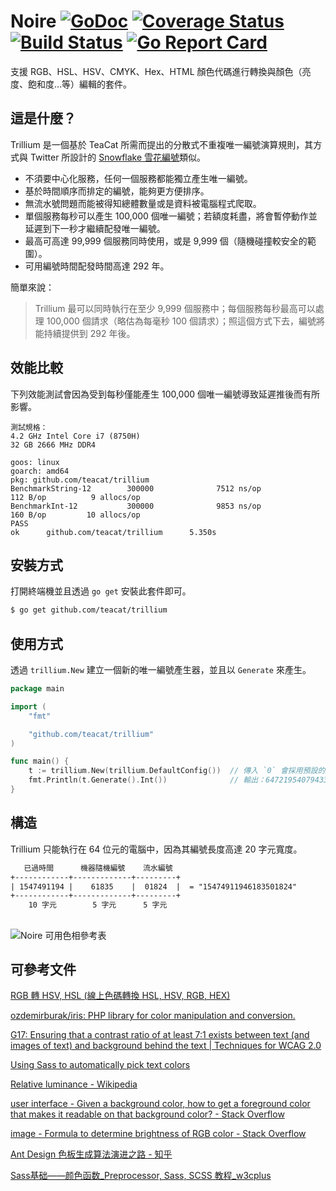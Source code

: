 # Noire [![GoDoc](https://godoc.org/github.com/teacat/noire?status.svg)](https://godoc.org/github.com/teacat/noire) [![Coverage Status](https://coveralls.io/repos/github/teacat/noire/badge.svg?branch=master)](https://coveralls.io/github/teacat/noire?branch=master) [![Build Status](https://travis-ci.org/teacat/noire.svg?branch=master)](https://travis-ci.org/teacat/noire) [![Go Report Card](https://goreportcard.com/badge/github.com/teacat/noire)](https://goreportcard.com/report/github.com/teacat/noire)

支援 RGB、HSL、HSV、CMYK、Hex、HTML 顏色代碼進行轉換與顏色（亮度、飽和度…等）編輯的套件。

## 這是什麼？

Trillium 是一個基於 TeaCat 所需而提出的分散式不重複唯一編號演算規則，其方式與 Twitter 所設計的 [Snowflake 雪花編號](https://developer.twitter.com/en/docs/basics/twitter-ids.html)類似。

* 不須要中心化服務，任何一個服務都能獨立產生唯一編號。
* 基於時間順序而排定的編號，能夠更方便排序。
* 無流水號問題而能被得知總體數量或是資料被電腦程式爬取。
* 單個服務每秒可以產生 100,000 個唯一編號；若額度耗盡，將會暫停動作並延遲到下一秒才繼續配發唯一編號。
* 最高可高達 99,999 個服務同時使用，或是 9,999 個（隨機碰撞較安全的範圍）。
* 可用編號時間配發時間高達 292 年。

簡單來說：

> Trillium 最可以同時執行在至少 9,999 個服務中；每個服務每秒最高可以處理 100,000 個請求（略估為每毫秒 100 個請求）；照這個方式下去，編號將能持續提供到 292 年後。

## 效能比較

下列效能測試會因為受到每秒僅能產生 100,000 個唯一編號導致延遲推後而有所影響。

```
測試規格：
4.2 GHz Intel Core i7 (8750H)
32 GB 2666 MHz DDR4

goos: linux
goarch: amd64
pkg: github.com/teacat/trillium
BenchmarkString-12        300000              7512 ns/op             112 B/op          9 allocs/op
BenchmarkInt-12           300000              9853 ns/op             160 B/op         10 allocs/op
PASS
ok      github.com/teacat/trillium      5.350s
```

## 安裝方式

打開終端機並且透過 `go get` 安裝此套件即可。

```bash
$ go get github.com/teacat/trillium
```

## 使用方式

透過 `trillium.New` 建立一個新的唯一編號產生器，並且以 `Generate` 來產生。

```go
package main

import (
	"fmt"

	"github.com/teacat/trillium"
)

func main() {
	t := trillium.New(trillium.DefaultConfig())  // 傳入 `0` 會採用預設的起始日期，亦能自訂。
	fmt.Println(t.Generate().Int())              // 輸出：647219540794334229
}
```

## 構造

Trillium 只能執行在 64 位元的電腦中，因為其編號長度高達 20 字元寬度。

```txt
   已過時間      機器隨機編號    流水編號
+------------+-------------+---------+
| 1547491194 |    61835    |  01824  |  = "15474911946183501824"
+------------+-------------+---------+
    10 字元        5 字元      5 字元
```

##

![Noire 可用色相參考表](https://user-images.githubusercontent.com/7308718/54680503-fdd58900-4b44-11e9-952d-c464fbc5252e.png)

## 可參考文件

[RGB 轉 HSV, HSL (線上色碼轉換 HSL, HSV, RGB, HEX)](https://www.ginifab.com.tw/tools/colors/rgb_to_hsv_hsl.html)

[ozdemirburak/iris: PHP library for color manipulation and conversion.](https://github.com/ozdemirburak/iris)

[G17: Ensuring that a contrast ratio of at least 7:1 exists between text (and images of text) and background behind the text | Techniques for WCAG 2.0](https://www.w3.org/TR/WCAG20-TECHS/G17.html#G17-tests)

[Using Sass to automatically pick text colors](https://medium.com/dev-channel/using-sass-to-automatically-pick-text-colors-4ba7645d2796)

[Relative luminance - Wikipedia](https://en.wikipedia.org/wiki/Relative_luminance)

[user interface - Given a background color, how to get a foreground color that makes it readable on that background color? - Stack Overflow](https://stackoverflow.com/questions/3116260/given-a-background-color-how-to-get-a-foreground-color-that-makes-it-readable-o)

[image - Formula to determine brightness of RGB color - Stack Overflow](https://stackoverflow.com/questions/596216/formula-to-determine-brightness-of-rgb-color)

[Ant Design 色板生成算法演进之路 - 知乎](https://zhuanlan.zhihu.com/p/32422584)

[Sass基础——颜色函数_Preprocessor, Sass, SCSS 教程_w3cplus](https://www.w3cplus.com/preprocessor/sass-color-function.html)
